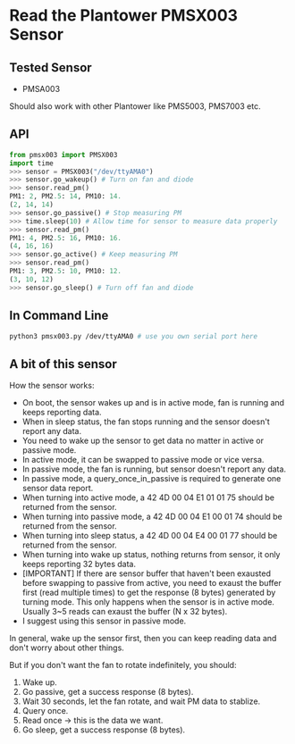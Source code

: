 # Read the Plantower PMSX003 Sensor

## Tested Sensor

- PMSA003

Should also work with other Plantower like PMS5003, PMS7003 etc.

## API

```python
from pmsx003 import PMSX003
import time
>>> sensor = PMSX003("/dev/ttyAMA0")
>>> sensor.go_wakeup() # Turn on fan and diode
>>> sensor.read_pm()
PM1: 2, PM2.5: 14, PM10: 14.
(2, 14, 14)
>>> sensor.go_passive() # Stop measuring PM
>>> time.sleep(10) # Allow time for sensor to measure data properly
>>> sensor.read_pm()
PM1: 4, PM2.5: 16, PM10: 16.
(4, 16, 16)
>>> sensor.go_active() # Keep measuring PM
>>> sensor.read_pm()
PM1: 3, PM2.5: 10, PM10: 12.
(3, 10, 12)
>>> sensor.go_sleep() # Turn off fan and diode
```

## In Command Line

```bash
python3 pmsx003.py /dev/ttyAMA0 # use you own serial port here
```


## A bit of this sensor

How the sensor works:

- On boot, the sensor wakes up and is in active mode, fan is running and keeps reporting data.
- When in sleep status, the fan stops running and the sensor doesn't report any data.
- You need to wake up the sensor to get data no matter in active or passive mode.
- In active mode, it can be swapped to passive mode or vice versa.
- In passive mode, the fan is running, but sensor doesn't report any data.
- In passive mode, a query_once_in_passive is required to generate one sensor data report.
- When turning into active mode, a 42 4D 00 04 E1 01 01 75 should be returned from the sensor.
- When turning into passive mode, a 42 4D 00 04 E1 00 01 74 should be returned from the sensor.
- When turning into sleep status, a 42 4D 00 04 E4 00 01 77 should be returned from the sensor.
- When turning into wake up status, nothing returns from sensor, it only keeps reporting 32 bytes data.
- [IMPORTANT] If there are sensor buffer that haven't been exausted before swapping to passive from active,
  you need to exaust the buffer first (read multiple times) to get the response (8 bytes) generated by turning mode.
  This only happens when the sensor is in active mode. Usually 3~5 reads can exaust the buffer (N x 32 bytes).
- I suggest using this sensor in passive mode.

In general, wake up the sensor first, then you can keep reading data and don't worry about other things.

But if you don't want the fan to rotate indefinitely, you should:

1. Wake up.
2. Go passive, get a success response (8 bytes).
3. Wait 30 seconds, let the fan rotate, and wait PM data to stablize.
4. Query once.
5. Read once -> this is the data we want.
6. Go sleep, get a success response (8 bytes).